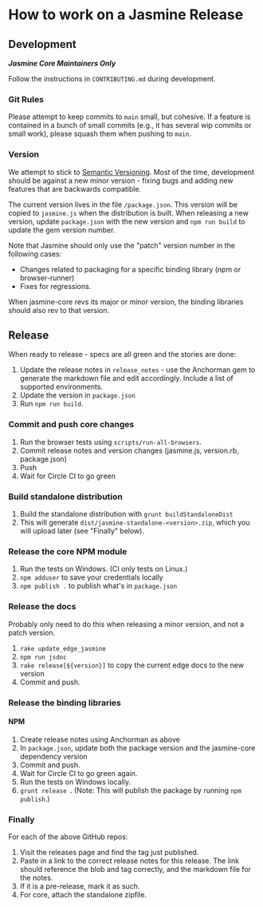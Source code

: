 # How to work on a Jasmine Release

## Development
___Jasmine Core Maintainers Only___

Follow the instructions in `CONTRIBUTING.md` during development.

### Git Rules

Please attempt to keep commits to `main` small, but cohesive. If a feature is contained in a bunch of small commits (e.g., it has several wip commits or small work), please squash them when pushing to `main`.

### Version

We attempt to stick to [Semantic Versioning](http://semver.org/). Most of the time, development should be against a new minor version - fixing bugs and adding new features that are backwards compatible.

The current version lives in the file `/package.json`. This version will be
copied to `jasmine.js` when the distribution is built. When releasing a new
version, update `package.json` with the new version and `npm run build` to
update the gem version number.

Note that Jasmine should only use the "patch" version number in the following cases:

* Changes related to packaging for a specific binding library (npm or browser-runner)
* Fixes for regressions.

When jasmine-core revs its major or minor version, the binding libraries should also rev to that version.

## Release

When ready to release - specs are all green and the stories are done:

1. Update the release notes in `release_notes` - use the Anchorman gem to generate the markdown file and edit accordingly. Include a list of supported environments.
1. Update the version in `package.json`
1. Run `npm run build`.

### Commit and push core changes

1. Run the browser tests using `scripts/run-all-browsers`.
1. Commit release notes and version changes (jasmine.js, version.rb, package.json)
1. Push
1. Wait for Circle CI to go green

### Build standalone distribution

1. Build the standalone distribution with `grunt buildStandaloneDist`
1. This will generate `dist/jasmine-standalone-<version>.zip`, which you will upload later (see "Finally" below).

### Release the core NPM module

1. Run the tests on Windows. (CI only tests on Linux.)
1. `npm adduser` to save your credentials locally
1. `npm publish .` to publish what's in `package.json`

### Release the docs

Probably only need to do this when releasing a minor version, and not a patch version.

1. `rake update_edge_jasmine`
1. `npm run jsdoc`
1. `rake release[${version}]` to copy the current edge docs to the new version
1. Commit and push.

### Release the binding libraries

#### NPM

1. Create release notes using Anchorman as above
1. In `package.json`, update both the package version and the jasmine-core dependency version
1. Commit and push.
1. Wait for Circle CI to go green again.
1. Run the tests on Windows locally.
1. `grunt release `. (Note: This will publish the package by running `npm publish`.)

### Finally

For each of the above GitHub repos:
1. Visit the releases page and find the tag just published.
1. Paste in a link to the correct release notes for this release. The link should reference the blob and tag correctly, and the markdown file for the notes.
1. If it is a pre-release, mark it as such.
1. For core, attach the standalone zipfile.
